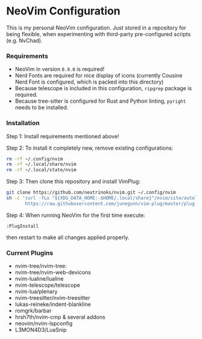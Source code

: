 # NeoVim Configuration

This is my personal NeoVim configuration. Just stored in a repository for being flexible, when experimenting with third-party pre-configured scripts (e.g. NvChad).

### Requirements

- NeoVim in version `0.9.0` is required!
- Nerd Fonts are required for nice display of icons (currently Cousine Nerd Font is configured,
  which is packed into this directory)
- Because telescope is included in this configuration, `ripgrep` package is required.
- Because tree-sitter is configured for Rust and Python linting, `pyright` needs to be installed.

### Installation

Step 1: Install requirements mentioned above!

Step 2: To install it completely new, remove existing configurations:
```bash
rm -rf ~/.config/nvim
rm -rf ~/.local/share/nvim
rm -rf ~/.local/state/nvim
```

Step 3: Then clone this repository and install VimPlug:
```bash
git clone https://github.com/neutrinoks/nvim.git ~/.config/nvim
sh -c 'curl -fLo "${XDG_DATA_HOME:-$HOME/.local/share}"/nvim/site/autoload/plug.vim --create-dirs \
       https://raw.githubusercontent.com/junegunn/vim-plug/master/plug.vim'
```

Step 4: When running NeoVim for the first time execute:
```
:PlugInstall
```
then restart to make all changes applied properly.

### Current Plugins

- nvim-tree/nvim-tree: 
- nvim-tree/nvim-web-devicons
- nvim-lualine/lualine
- nvim-telescope/telescope
- nvim-lua/plenary
- nvim-treesitter/nvim-treesitter
- lukas-reineke/indent-blankline
- romgrk/barbar
- hrsh7th/nvim-cmp & several addons
- neovim/nvim-lspconfig
- L3MON4D3/LuaSnip
